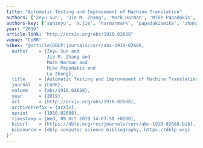 ```yaml
---
title: "Automatic Testing and Improvement of Machine Translation"
authors: ['Zeyu Sun', 'Jie M. Zhang', 'Mark Harman', 'Mike Papadakis', 'Lu Zhang']
authors-key: ['sunzeyu', 'm.jie', 'harmanmark', 'papadakismike', 'zhanglu']
year: "2019"
article-link: "http://arxiv.org/abs/1910.02688"
venue: "CoRR"
bibex: "@article{DBLP:journals/corr/abs-1910-02688,
  author    = {Zeyu Sun and
               Jie M. Zhang and
               Mark Harman and
               Mike Papadakis and
               Lu Zhang},
  title     = {Automatic Testing and Improvement of Machine Translation},
  journal   = {CoRR},
  volume    = {abs/1910.02688},
  year      = {2019},
  url       = {http://arxiv.org/abs/1910.02688},
  archivePrefix = {arXiv},
  eprint    = {1910.02688},
  timestamp = {Wed, 09 Oct 2019 14:07:58 +0200},
  biburl    = {https://dblp.org/rec/journals/corr/abs-1910-02688.bib},
  bibsource = {dblp computer science bibliography, https://dblp.org}
}"
---
```

